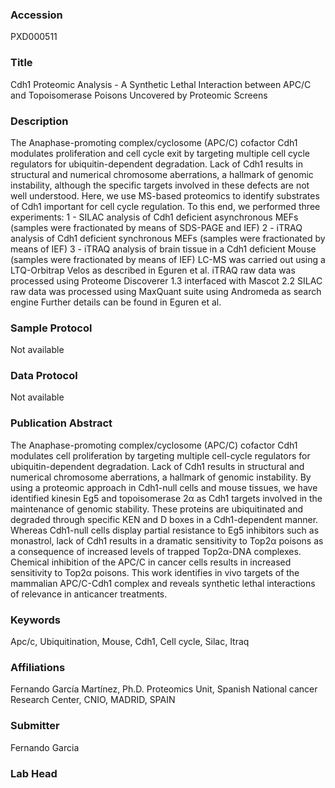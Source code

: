 ### Accession
PXD000511

### Title
Cdh1 Proteomic Analysis -  A Synthetic Lethal Interaction between APC/C and Topoisomerase Poisons Uncovered by Proteomic Screens

### Description
The Anaphase-promoting complex/cyclosome (APC/C) cofactor Cdh1 modulates proliferation and cell cycle exit by targeting multiple cell cycle regulators for ubiquitin-dependent degradation. Lack of Cdh1 results in structural and numerical chromosome aberrations, a hallmark of genomic instability, although the specific targets involved in these defects are not well understood. Here, we use MS-based proteomics to identify substrates of Cdh1 important for cell cycle regulation. To this end, we performed three experiments: 1 - SILAC analysis of Cdh1 deficient asynchronous MEFs (samples were fractionated by means of SDS-PAGE and IEF) 2 - iTRAQ analysis of Cdh1 deficient synchronous MEFs (samples were fractionated by means of IEF) 3 - iTRAQ analysis of brain tissue in a Cdh1 deficient Mouse (samples were fractionated by means of IEF)  LC-MS was carried out using a LTQ-Orbitrap Velos as described in Eguren et al.  iTRAQ raw data was processed using Proteome Discoverer 1.3 interfaced with Mascot 2.2  SILAC raw data was processed using MaxQuant suite using Andromeda as search engine  Further details can be found in Eguren et al.

### Sample Protocol
Not available

### Data Protocol
Not available

### Publication Abstract
The Anaphase-promoting complex/cyclosome (APC/C) cofactor Cdh1 modulates cell proliferation by targeting multiple cell-cycle regulators for ubiquitin-dependent degradation. Lack of Cdh1 results in structural and numerical chromosome aberrations, a hallmark of genomic instability. By using a proteomic approach in Cdh1-null cells and mouse tissues, we have identified kinesin Eg5 and topoisomerase 2&#x3b1; as Cdh1 targets involved in the maintenance of genomic stability. These proteins are ubiquitinated and degraded through specific KEN and D boxes in a Cdh1-dependent manner. Whereas Cdh1-null cells display partial resistance to Eg5 inhibitors such as monastrol, lack of Cdh1 results in a dramatic sensitivity to Top2&#x3b1; poisons as a consequence of increased levels of trapped Top2&#x3b1;-DNA complexes. Chemical inhibition of the APC/C in cancer cells results in increased sensitivity to Top2&#x3b1; poisons. This work identifies in&#xa0;vivo targets of the mammalian APC/C-Cdh1 complex and reveals synthetic lethal interactions of relevance in anticancer treatments.

### Keywords
Apc/c, Ubiquitination, Mouse, Cdh1, Cell cycle, Silac, Itraq

### Affiliations
Fernando García Martínez, Ph.D. Proteomics Unit, Spanish National cancer Research Center, CNIO, MADRID, SPAIN

### Submitter
Fernando Garcia

### Lab Head


